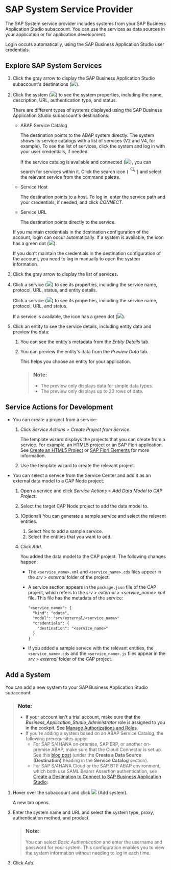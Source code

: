 <!-- loio892114ce078b4e17a9ff7e751e6330cc -->

# SAP System Service Provider

The SAP System service provider includes systems from your SAP Business Application Studio subaccount. You can use the services as data sources in your application or for application development.

Login occurs automatically, using the SAP Business Application Studio user credentials.



<a name="loio892114ce078b4e17a9ff7e751e6330cc__section_fpr_sx3_qqb"/>

## Explore SAP System Services

1.  Click the gray arrow to display the SAP Business Application Studio subaccount's destinations \(![](images/SC_API_Hub_product_icon_a999bc7.png)\).
2.  Click the system \(![](images/SC_system_icon_5178796.png)\) to see the system properties, including the name, description, URL, authentication type, and status.

    There are different types of systems displayed using the SAP Business Application Studio subaccount's destinations:

    -   ABAP Service Catalog

        The destination points to the ABAP system directly. The system shows its service catalogs with a list of services \(V2 and V4, for example\). To see the list of services, click the system and log in with your user credentials, if needed.

        If the service catalog is available and connected \(![](images/SC-_system_connected_icon_1c4c936.png)\), you can search for services within it. Click the search icon \(![](images/service_center_search_a1d4e5e.png)\) and select the relevant service from the command palette.

    -   Service Host

        The destination points to a host. To log in, enter the service path and your credentials, if needed, and click *CONNECT*.

    -   Service URL

        The destination points directly to the service.


    If you maintain credentials in the destination configuration of the account, login can occur automatically. If a system is available, the icon has a green dot \(![](images/SC-_system_connected_icon_1c4c936.png)\).

    If you don't maintain the credentials in the destination configuration of the account, you need to log in manually to open the system information.

3.  Click the gray arrow to display the list of services.
4.  Click a service \(![](images/SC-_service_icon_fc5c112.png)\) to see its properties, including the service name, protocol, URL, status, and entity details.

    Click a service \(![](images/SC-_service_icon_fc5c112.png)\) to see its properties, including the service name, protocol, URL, and status.

    If a service is available, the icon has a green dot \(![](images/green_dot-_system_available_ac1aa72.jpg)\).

5.  Click an entity to see the service details, including entity data and preview the data:
    1.  You can see the entity's metadata from the *Entity Details* tab.
    2.  You can preview the entity's data from the *Preview Data* tab.

        This helps you choose an entity for your application.

        > ### Note:  
        > -   The preview only displays data for simple data types.
        > -   The preview only displays up to 20 rows of data.





<a name="loio892114ce078b4e17a9ff7e751e6330cc__section_dtd_wx3_qqb"/>

## Service Actions for Development

-   You can create a project from a service:
    1.  Click *Service Actions* \> *Create Project from Service*.

        The template wizard displays the projects that you can create from a service. For example, an HTML5 project or an SAP Fiori application. See [Create an HTML5 Project](https://help.sap.com/viewer/0e2ec06ee34742fd9054fabe09c12d35/Cloud/en-US/e46be902c7b54f9baaab1870ca553303.html) or [SAP Fiori Elements](https://help.sap.com/viewer/17d50220bcd848aa854c9c182d65b699/Latest/en-US/1488469a315c442fa116ab4449d4ad27.html) for more information.

    2.  Use the template wizard to create the relevant project.

-   You can select a service from the Service Center and add it as an external data model to a CAP Node project:
    1.  Open a service and click *Service Actions* \> *Add Data Model to CAP Project*.
    2.  Select the target CAP Node project to add the data model to.
    3.  \(Optional\) You can generate a sample service and select the relevant entities.
        1.  Select *Yes* to add a sample service.
        2.  Select the entities that you want to add.

    4.  Click *Add*.

        You added the data model to the CAP project. The following changes happen:

        -   The `<service_name>.xml` and `<service_name>.cds` files appear in the *srv* \> *external* folder of the project.
        -   A service section appears in the `package.json` file of the CAP project, which refers to the *srv* \> *external* \> *<service\_name\>.xml* file. This file has the metadata of the service:

            ```
            "<service_name>": {
              "kind": "odata",
              "model": "srv/external/<service_name>"
              "credentials": {
                "destination": "<service_name>"
              }
            }
            ```

        -   If you added a sample service with the relevant entities, the `<service_name>.cds` and the `<service_name>.js` files appear in the *srv* \> *external* folder of the CAP project.





<a name="loio892114ce078b4e17a9ff7e751e6330cc__section_n2k_zx3_qqb"/>

## Add a System

You can add a new system to your SAP Business Application Studio subaccount:

> ### Note:  
> -   If your account isn't a trial account, make sure that the *Business\_Application\_Studio\_Administrator* role is assigned to you in the cockpit. See [Manage Authorizations and Roles](manage-authorizations-and-roles-01e69c5.md).
> -   If you're adding a system based on an ABAP Service Catalog, the following prerequisites apply:
>     -   For SAP S/4HANA on-premise, SAP ERP, or another on-premise ABAP, make sure that the Cloud Connector is set up. See this [blog post](https://blogs.sap.com/2021/08/31/connect-to-external-data-sources-with-sap-business-application-studio/) \(under the **Create a Data Source \(Destination\)** heading in the **Service Catalog** section\).
>     -   For SAP S/4HANA Cloud or the SAP BTP ABAP environment, which both use SAML Bearer Assertion authentication, see [Create a Destination to Connect to SAP Business Application Studio](https://help.sap.com/viewer/6aa39f1ac05441e5a23f484f31e477e7/Latest/en-US/0af2819bbe064a3da455753c8518dd81.html).

1.  Hover over the subaccount and click ![](images/Add_system-_service_center-_plus_icon_3701d6b.jpg) \(Add system\).

    A new tab opens.

2.  Enter the system name and URL and select the system type, proxy, authentication method, and product.

    > ### Note:  
    > You can select *Basic Authentication* and enter the username and password for your system. This configuration enables you to view the system information without needing to log in each time.

3.  Click *Add*.

